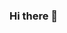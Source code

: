 ### Hi there 👋

<!--
**llliuzy/llliuzy** is a ✨ _special_ ✨ repository because its `README.md` (this file) appears on your GitHub profile.
https://img.shields.io/badge/PKU-Apocalypse-orange



<div align="center"> <img src="https://readme-typing-svg.herokuapp.com/?lines=非曰能之，愿学焉&center=true&font=Roboto&size=27" /></div>

<div align="center"> <img src="https://github-readme-stats.vercel.app/api?username=llliuzy&show_icons=true&theme=tokyonight" /> </div>

Here are some ideas to get you started:

- 🔭 I’m currently working on ...
- 🌱 I’m currently learning ...
- 👯 I’m looking to collaborate on ...
- 🤔 I’m looking for help with ...
- 💬 Ask me about ...
- 📫 How to reach me: ...
- 😄 Pronouns: ...
- ⚡ Fun fact: ...
-->

